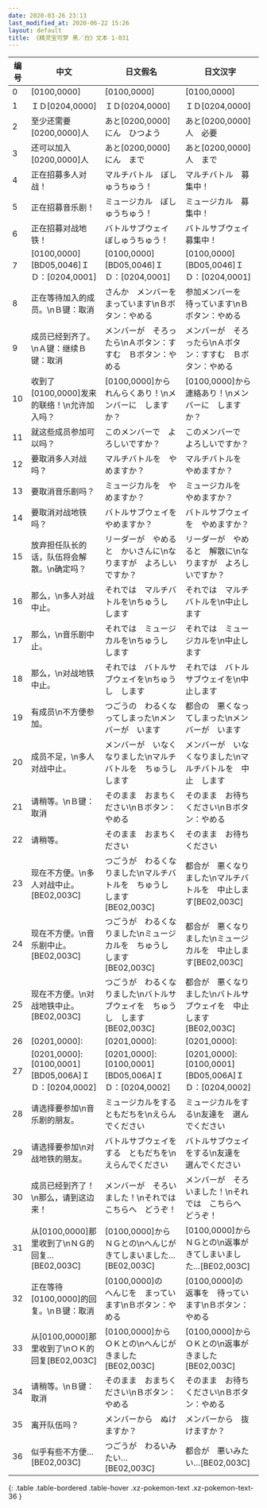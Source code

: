 ```yaml
---
date: 2020-03-26 23:13
last_modified_at: 2020-06-22 15:26
layout: default
title: 《精灵宝可梦 黑／白》文本 1-031
---
```

| 编号 | 中文 | 日文假名 | 日文汉字 |
| ---- | ---- | ---- | --- |
| 0 | [0100,0000] | [0100,0000] | [0100,0000] |
| 1 | ＩＤ[0204,0000] | ＩＤ[0204,0000] | ＩＤ[0204,0000] |
| 2 | 至少还需要[0200,0000]人 | あと[0200,0000]にん　ひつよう | あと[0200,0000]人　必要 |
| 3 | 还可以加入[0200,0000]人 | あと[0200,0000]にん　まで | あと[0200,0000]人　まで |
| 4 | 正在招募多人对战！ | マルチバトル　ぼしゅうちゅう！ | マルチバトル　募集中！ |
| 5 | 正在招募音乐剧！ | ミュージカル　ぼしゅうちゅう！ | ミュージカル　募集中！ |
| 6 | 正在招募对战地铁！ | バトルサブウェイ　ぼしゅうちゅう！ | バトルサブウェイ　募集中！ |
| 7 | [0100,0000][BD05,0046]ＩＤ：[0204,0001] | [0100,0000][BD05,0046]ＩＤ：[0204,0001] | [0100,0000][BD05,0046]ＩＤ：[0204,0001] |
| 8 | 正在等待加入的成员。\nＢ键：取消 | さんか　メンバーを　まっています\nＢボタン：やめる | 参加メンバーを　待っています\nＢボタン：やめる |
| 9 | 成员已经到齐了。\nＡ键：继续Ｂ键：取消 | メンバーが　そろったら\nＡボタン：すすむ　Ｂボタン：やめる | メンバーが　そろったら\nＡボタン：すすむ　Ｂボタン：やめる |
| 10 | 收到了[0100,0000]发来的联络！\n允许加入吗？ | [0100,0000]から　れんらくあり！\nメンバーに　しますか？ | [0100,0000]から　連絡あり！\nメンバーに　しますか？ |
| 11 | 就这些成员参加可以吗？ | このメンバーで　よろしいですか？ | このメンバーで　よろしいですか？ |
| 12 | 要取消多人对战吗？ | マルチバトルを　やめますか？ | マルチバトルを　やめますか？ |
| 13 | 要取消音乐剧吗？ | ミュージカルを　やめますか？ | ミュージカルを　やめますか？ |
| 14 | 要取消对战地铁吗？ | バトルサブウェイを　やめますか？ | バトルサブウェイを　やめますか？ |
| 15 | 放弃担任队长的话，队伍将会解散。\n确定吗？ | リーダーが　やめると　かいさんに\nなりますが　よろしいですか？ | リーダーが　やめると　解散に\nなりますが　よろしいですか？ |
| 16 | 那么，\n多人对战中止。 | それでは　マルチバトルを\nちゅうし　します | それでは　マルチバトルを\n中止します |
| 17 | 那么，\n音乐剧中止。 | それでは　ミュージカルを\nちゅうし　します | それでは　ミュージカルを\n中止します |
| 18 | 那么，\n对战地铁中止。 | それでは　バトルサブウェイを\nちゅうし　します | それでは　バトルサブウェイを\n中止します |
| 19 | 有成员\n不方便参加。 | つごうの　わるくなってしまった\nメンバーが　います | 都合の　悪くなってしまった\nメンバーが　います |
| 20 | 成员不足，\n多人对战中止。 | メンバーが　いなくなりました\nマルチバトルを　ちゅうし　します | メンバーが　いなくなりました\nマルチバトルを　中止　します |
| 21 | 请稍等。\nＢ键：取消 | そのまま　おまちください\nＢボタン：やめる | そのまま　お待ちください\nＢボタン：やめる |
| 22 | 请稍等。 | そのまま　おまちください | そのまま　お待ちください |
| 23 | 现在不方便。\n多人对战中止。[BE02,003C] | つごうが　わるくなりました\nマルチバトルを　ちゅうし　します[BE02,003C] | 都合が　悪くなりました\nマルチバトルを　中止します[BE02,003C] |
| 24 | 现在不方便。\n音乐剧中止。[BE02,003C] | つごうが　わるくなりました\nミュージカルを　ちゅうし　します[BE02,003C] | 都合が　悪くなりました\nミュージカルを　中止します[BE02,003C] |
| 25 | 现在不方便。\n对战地铁中止。[BE02,003C] | つごうが　わるくなりました\nバトルサブウェイを　ちゅうし　します[BE02,003C] | 都合が　悪くなりました\nバトルサブウェイを　中止します[BE02,003C] |
| 26 | [0201,0000]: | [0201,0000]: | [0201,0000]: |
| 27 | [0201,0000]:[0100,0001][BD05,006A]ＩＤ：[0204,0002] | [0201,0000]:[0100,0001][BD05,006A]ＩＤ：[0204,0002] | [0201,0000]:[0100,0001][BD05,006A]ＩＤ：[0204,0002] |
| 28 | 请选择要参加\n音乐剧的朋友。 | ミュージカルをする　ともだちを\nえらんでください | ミュージカルをする\n友達を　選んでください |
| 29 | 请选择要参加\n对战地铁的朋友。 | バトルサブウェイをする　ともだちを\nえらんでください | バトルサブウェイをする\n友達を　選んでください |
| 30 | 成员已经到齐了！\n那么，请到这边来！ | メンバーが　そろいました！\nそれでは　こちらへ　どうぞ！ | メンバーが　そろいました！\nそれでは　こちらへ　どうぞ！ |
| 31 | 从[0100,0000]那里收到了\nＮＧ的回复…[BE02,003C] | [0100,0000]から　ＮＧとの\nへんじが　きてしまいました…[BE02,003C] | [0100,0000]から　ＮＧとの\n返事が　きてしまいました…[BE02,003C] |
| 32 | 正在等待[0100,0000]的回复。\nＢ键：取消 | [0100,0000]の　へんじを　まっています\nＢボタン：やめる | [0100,0000]の　返事を　待っています\nＢボタン：やめる |
| 33 | 从[0100,0000]那里收到了\nＯＫ的回复[BE02,003C] | [0100,0000]から　ＯＫとの\nへんじが　きました[BE02,003C] | [0100,0000]から　ＯＫとの\n返事が　きました[BE02,003C] |
| 34 | 请稍等。\nＢ键：取消 | そのまま　おまちください\nＢボタン：やめる | そのまま　お待ちください\nＢボタン：やめる |
| 35 | 离开队伍吗？ | メンバーから　ぬけますか？ | メンバーから　抜けますか？ |
| 36 | 似乎有些不方便…[BE02,003C] | つごうが　わるいみたい…[BE02,003C] | 都合が　悪いみたい…[BE02,003C] |
{: .table .table-bordered .table-hover .xz-pokemon-text .xz-pokemon-text-36 }